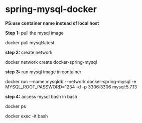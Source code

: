 # spring-mysql-docker

**PS:use container name instead of local host** 

**Step** **1:** pull the mysql image 

docker pull mysql:latest

**step 2:** create network 

docker network create docker-spring-mysql

**step** **3:** run mysql  image in container

docker run --name mysqldb --network docker-spring-mysql -e MYSQL_ROOT_PASSWORD=1234 -d -p 3306:3306 mysql:5.7.13

**step 4:** access mysql bash in bash 

docker ps 

docker exec -it <containerid> bash
